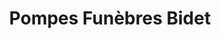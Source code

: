 ---
title: "Pompes Funèbres Bidet"
url: /beaulieu-sur-layon/pompes-funebres-bidet/
shop: directeurs de funérailles
---
